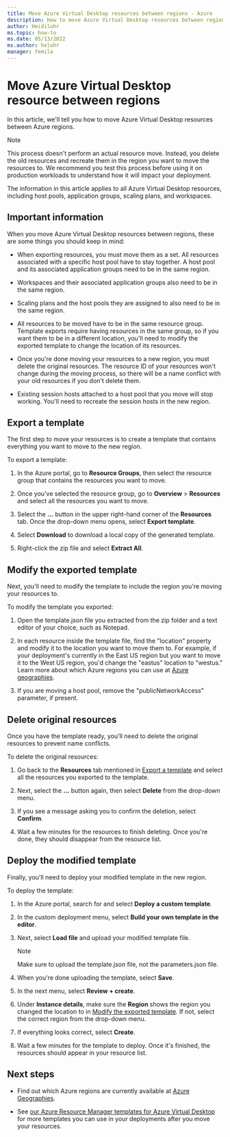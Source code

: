 ```yaml
---
title: Move Azure Virtual Desktop resources between regions - Azure
description: How to move Azure Virtual Desktop resources between regions.
author: Heidilohr
ms.topic: how-to
ms.date: 05/13/2022
ms.author: helohr
manager: femila
---
```

# Move Azure Virtual Desktop resource between regions

In this article, we'll tell you how to move Azure Virtual Desktop resources between Azure regions.

>[!NOTE]
>This process doesn't perform an actual resource move. Instead, you delete the old resources and recreate them in the region you want to move the resources to. We recommend you test this process before using it on production workloads to understand how it will impact your deployment.
>
> The information in this article applies to all Azure Virtual Desktop resources, including host pools, application groups, scaling plans, and workspaces.

## Important information

When you move Azure Virtual Desktop resources between regions, these are some things you should keep in mind:

- When exporting resources, you must move them as a set. All resources associated with a specific host pool have to stay together. A host pool and its associated application groups need to be in the same region.

- Workspaces and their associated application groups also need to be in the same region.

- Scaling plans and the host pools they are assigned to also need to be in the same region.

- All resources to be moved have to be in the same resource group. Template exports require having resources in the same group, so if you want them to be in a different location, you'll need to modify the exported template to change the location of its resources.

- Once you're done moving your resources to a new region, you must delete the original resources. The resource ID of your resources won't change during the moving process, so there will be a name conflict with your old resources if you don't delete them.

- Existing session hosts attached to a host pool that you move will stop working. You'll need to recreate the session hosts in the new region.

## Export a template

The first step to move your resources is to create a template that contains everything you want to move to the new region.

To export a template:

1. In the Azure portal, go to **Resource Groups**, then select the resource group that contains the resources you want to move.

2. Once you've selected the resource group, go to **Overview** > **Resources** and select all the resources you want to move.

3. Select the **...** button in the upper right-hand corner of the **Resources** tab. Once the drop-down menu opens, select **Export template**.

4. Select **Download** to download a local copy of the generated template.

5. Right-click the zip file and select **Extract All**.

## Modify the exported template

Next, you'll need to modify the template to include the region you're moving your resources to.

To modify the template you exported:

1. Open the template.json file you extracted from the zip folder and a text editor of your choice, such as Notepad.

2. In each resource inside the template file, find the "location" property and modify it to the location you want to move them to. For example, if your deployment's currently in the East US region but you want to move it to the West US region, you'd change the "eastus" location to "westus." Learn more about which Azure regions you can use at [Azure geographies](https://azure.microsoft.com/global-infrastructure/geographies/#geographies).

3. If you are moving a host pool, remove the "publicNetworkAccess" parameter, if present.

## Delete original resources

Once you have the template ready, you'll need to delete the original resources to prevent name conflicts.

To delete the original resources:

1. Go back to the **Resources** tab mentioned in [Export a template](#export-a-template) and select all the resources you exported to the template.

2. Next, select the **...** button again, then select **Delete** from the drop-down menu.

3. If you see a message asking you to confirm the deletion, select **Confirm**.

4. Wait a few minutes for the resources to finish deleting. Once you're done, they should disappear from the resource list.

## Deploy the modified template

Finally, you'll need to deploy your modified template in the new region.

To deploy the template:

1. In the Azure portal, search for and select **Deploy a custom template**.
2. In the custom deployment menu, select **Build your own template in the editor**.
3. Next, select **Load file** and upload your modified template file. 
   
   >[!NOTE]
   > Make sure to upload the template.json file, not the parameters.json file.

4. When you're done uploading the template, select **Save**.
5. In the next menu, select **Review + create**.
6. Under **Instance details**, make sure the **Region** shows the region you changed the location to in [Modify the exported template](#modify-the-exported-template). If not, select the correct region from the drop-down menu.
7. If everything looks correct, select **Create**.
8. Wait a few minutes for the template to deploy. Once it's finished, the resources should appear in your resource list.

## Next steps

- Find out which Azure regions are currently available at [Azure Geographies](https://azure.microsoft.com/global-infrastructure/geographies/#overview).

- See [our Azure Resource Manager templates for Azure Virtual Desktop](https://github.com/Azure/RDS-Templates/tree/master/wvd-templates) for more templates you can use in your deployments after you move your resources.

